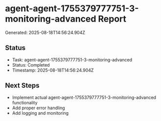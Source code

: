 # agent-agent-1755379777751-3-monitoring-advanced Report

Generated: 2025-08-18T14:56:24.904Z

## Status
- Task: agent-agent-1755379777751-3-monitoring-advanced
- Status: Completed
- Timestamp: 2025-08-18T14:56:24.904Z

## Next Steps
- Implement actual agent-agent-1755379777751-3-monitoring-advanced functionality
- Add proper error handling
- Add logging and monitoring
